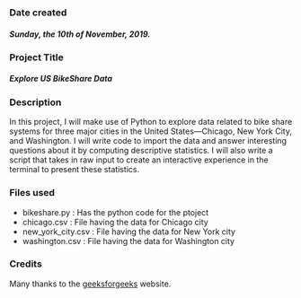 ### Date created
##### Sunday, the 10th of November, 2019.

### Project Title
##### Explore US BikeShare Data

### Description
In this project, I will make use of Python to explore data related to bike share systems for three major cities in the United States—Chicago, New York City, and Washington. I will write code to import the data and answer interesting questions about it by computing descriptive statistics. I will also write a script that takes in raw input to create an interactive experience in the terminal to present these statistics.

### Files used
- bikeshare.py : Has the python code for the ptoject
- chicago.csv : File having the data for Chicago city
- new_york_city.csv : File having the data for New York city
- washington.csv : File having the data for Washington city

### Credits
Many thanks to the [geeksforgeeks](www.geeksforgeeks.org) website.

